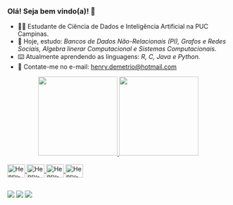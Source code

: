 ### Olá! Seja bem vindo(a)! 👋

- 👨‍💻 Estudante de Ciência de Dados e Inteligência Artificial na PUC Campinas.
- 📝 Hoje, estudo: *Bancos de Dados Não-Relacionais (PI), Grafos e Redes Sociais, Algebra linerar Computacional e Sistemas Computacionais.* 
- ⌨️ Atualmente aprendendo as linguagens: *R, C, Java e Python.*
- 📧 Contate-me no e-mail: henry.demetrio@hotmail.com

<div align="center">
  <a href="https://github.com/HenryDemetrio">
  <img height="180em" src="https://github-readme-stats.vercel.app/api?username=HenryDemetrio&show_icons=false&theme=gruvbox&include_all_commits=true&count_private=true"/>
  <img height="180em" src="https://github-readme-stats.vercel.app/api/top-langs/?username=HenryDemetrio&layout=compact&langs_count=7&theme=gruvbox"/>
</div>
<div style="display: inline_block"><br>
  <img align="center" alt="Henry-Js" height="30" width="40" src="https://cdn.jsdelivr.net/gh/devicons/devicon/icons/javascript/javascript-original.svg">
  <img align="center" alt="Henry-Python" height="30" width="40" src="https://cdn.jsdelivr.net/gh/devicons/devicon/icons/python/python-original.svg">
  <img align="center" alt="Henry-C" height="30" width="40" src="https://cdn.jsdelivr.net/gh/devicons/devicon/icons/c/c-original.svg">
  <img align="center" alt="Henry-R" height="30" width="40" src="https://cdn.jsdelivr.net/gh/devicons/devicon/icons/r/r-original.svg">
</div>
  
   ##
 
<div> 
  <a href="https://instagram.com/dz.wnv" target="_blank"><img src="https://img.shields.io/badge/-Instagram-%23E4405F?style=for-the-badge&logo=instagram&logoColor=white" target="_blank"></a>
  <a href = "mailto:henry.demetrio@hotmail.com"><img src="https://img.shields.io/badge/Microsoft_Outlook-0078D4?style=for-the-badge&logo=microsoft-outlook&logoColor=white"></a>
  <a href="https://www.linkedin.com/in/henry-dem%C3%A9trio-068023232/" target="_blank"><img src="https://img.shields.io/badge/-LinkedIn-%230077B5?style=for-the-badge&logo=linkedin&logoColor=white" target="_blank"></a> 
  
 
</div>
